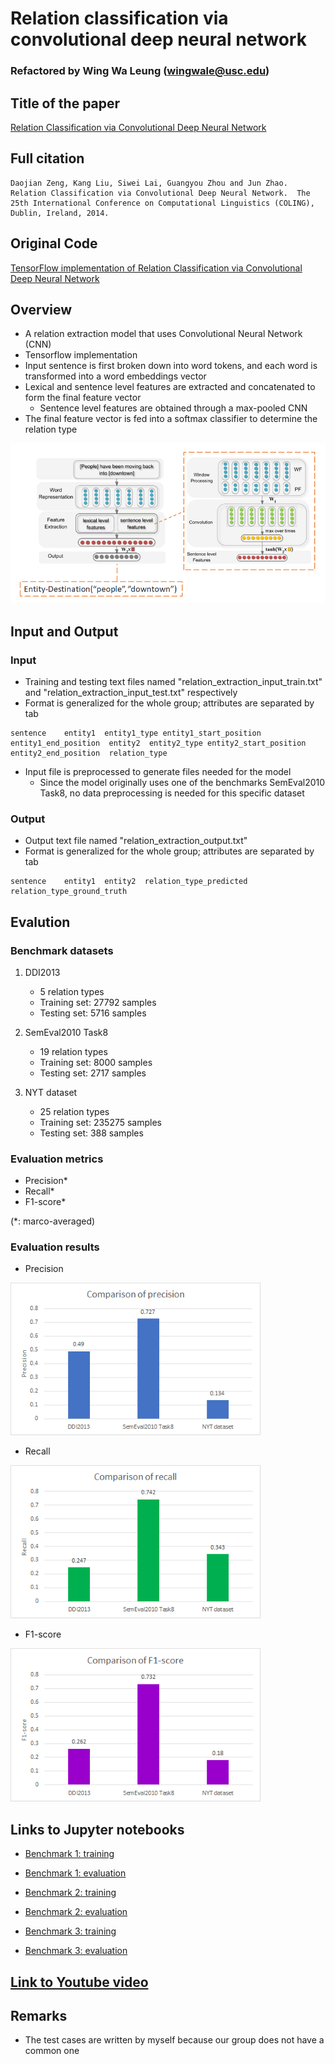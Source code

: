 # Relation classification via convolutional deep neural network

### Refactored by Wing Wa Leung (wingwale@usc.edu)

## Title of the paper
[Relation Classification via Convolutional Deep Neural Network](https://www.aclweb.org/anthology/C14-1220)

## Full citation
    Daojian Zeng, Kang Liu, Siwei Lai, Guangyou Zhou and Jun Zhao. Relation Classification via Convolutional Deep Neural Network.  The 25th International Conference on Computational Linguistics (COLING), Dublin, Ireland, 2014.

## Original Code
[TensorFlow implementation of Relation Classification via Convolutional Deep Neural Network](https://github.com/FrankWork/conv_relation)

## Overview
* A relation extraction model that uses Convolutional Neural Network (CNN)
* Tensorflow implementation
* Input sentence is first broken down into word tokens, and each word is transformed into a word embeddings vector
* Lexical and sentence level features are extracted and concatenated to form the final feature vector
    * Sentence level features are obtained through a max-pooled CNN
* The final feature vector is fed into a softmax classifier to determine the relation type

![model architecture](architecture.png)

## Input and Output
### Input
* Training and testing text files named "relation_extraction_input_train.txt" and "relation_extraction_input_test.txt" respectively
* Format is generalized for the whole group; attributes are separated by tab
```
sentence    entity1  entity1_type entity1_start_position    entity1_end_position  entity2  entity2_type entity2_start_position    entity2_end_position  relation_type
```
* Input file is preprocessed to generate files needed for the model
    * Since the model originally uses one of the benchmarks SemEval2010 Task8, no data preprocessing is needed for this specific dataset

### Output
* Output text file named "relation_extraction_output.txt"
* Format is generalized for the whole group; attributes are separated by tab
```
sentence    entity1  entity2  relation_type_predicted  relation_type_ground_truth
```

## Evalution
### Benchmark datasets
1. DDI2013
    * 5 relation types
    * Training set: 27792 samples
    * Testing set: 5716 samples

2. SemEval2010 Task8
    * 19 relation types
    * Training set: 8000 samples
    * Testing set: 2717 samples

3. NYT dataset
    * 25 relation types
    * Training set: 235275 samples
    * Testing set: 388 samples

### Evaluation metrics
* Precision*
* Recall*
* F1-score*

(*: marco-averaged)

### Evaluation results
* Precision

![Precision](precision.png)

* Recall

![Recall](recall.png)

* F1-score

![F1-score](f1.png)

## Links to Jupyter notebooks
* [Benchmark 1: training](cnn_notebook1_train.ipynb)
* [Benchmark 1: evaluation](cnn_notebook1_test.ipynb)

* [Benchmark 2: training](cnn_notebook2_train.ipynb)
* [Benchmark 2: evaluation](cnn_notebook2_test.ipynb)

* [Benchmark 3: training](cnn_notebook3_train.ipynb)
* [Benchmark 3: evaluation](cnn_notebook3_test.ipynb)

## [Link to Youtube video](https://youtu.be/4IUzWw3d6To)

## Remarks
* The test cases are written by myself because our group does not have a common one